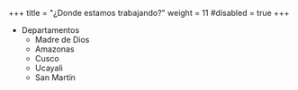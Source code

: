 +++
title = "¿Donde estamos trabajando?"
weight = 11
#disabled = true
+++

- Departamentos
    - Madre de Dios
    - Amazonas 
    - Cusco 
    - Ucayali
    - San Martín